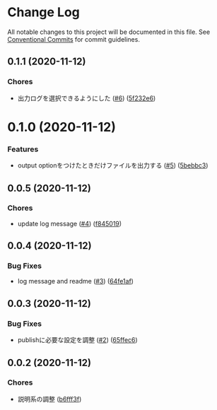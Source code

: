 # Change Log

All notable changes to this project will be documented in this file.
See [Conventional Commits](https://conventionalcommits.org) for commit guidelines.

<a name="0.1.1"></a>
## 0.1.1 (2020-11-12)


### Chores

* 出力ログを選択できるようにした ([#6](https://github.com/Himenon/ticktack-js/issues/6)) ([5f232e6](https://github.com/Himenon/ticktack-js/commit/5f232e6))





<a name="0.1.0"></a>
# 0.1.0 (2020-11-12)


### Features

* output optionをつけたときだけファイルを出力する ([#5](https://github.com/Himenon/ticktack-js/issues/5)) ([5bebbc3](https://github.com/Himenon/ticktack-js/commit/5bebbc3))





<a name="0.0.5"></a>
## 0.0.5 (2020-11-12)


### Chores

* update log message ([#4](https://github.com/Himenon/ticktack-js/issues/4)) ([f845019](https://github.com/Himenon/ticktack-js/commit/f845019))





<a name="0.0.4"></a>
## 0.0.4 (2020-11-12)


### Bug Fixes

* log message and readme ([#3](https://github.com/Himenon/ticktack-js/issues/3)) ([64fe1af](https://github.com/Himenon/ticktack-js/commit/64fe1af))





<a name="0.0.3"></a>
## 0.0.3 (2020-11-12)


### Bug Fixes

* publishに必要な設定を調整 ([#2](https://github.com/Himenon/ticktack-js/issues/2)) ([65ffec6](https://github.com/Himenon/ticktack-js/commit/65ffec6))





<a name="0.0.2"></a>
## 0.0.2 (2020-11-12)


### Chores

* 説明系の調整 ([b6fff3f](https://github.com/Himenon/ticktack-js/commit/b6fff3f))
